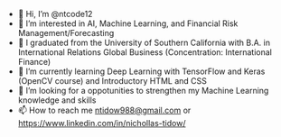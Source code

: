 - 👋 Hi, I’m @ntcode12
- 👀 I’m interested in AI, Machine Learning, and Financial Risk Management/Forecasting
- 📘 I graduated from the University of Southern California with B.A. in International Relations Global Business (Concentration: International Finance)
- 🌱 I’m currently learning Deep Learning with TensorFlow and Keras (OpenCV course) and Introductory HTML and CSS
- 💞 I’m looking for a oppotunities to strengthen my Machine Learning knowledge and skills
- 📫 How to reach me ntidow988@gmail.com or https://www.linkedin.com/in/nichollas-tidow/

<!---
ntcode12/ntcode12 is a ✨ special ✨ repository because its `README.md` (this file) appears on your GitHub profile.
You can click the Preview link to take a look at your changes.
--->
